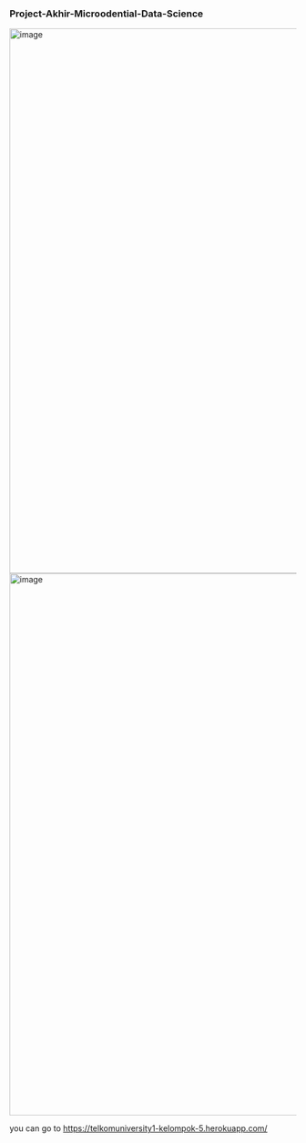 ### Project-Akhir-Microodential-Data-Science

<img width="955" alt="image" src="https://user-images.githubusercontent.com/61053897/174219207-8b95e097-4320-4581-85d4-66f47e45b6d3.png">

<img width="950" alt="image" src="https://user-images.githubusercontent.com/61053897/174219174-e1ada8ce-ded5-4ef8-99b0-cdee296d38fd.png">

you can go to https://telkomuniversity1-kelompok-5.herokuapp.com/
